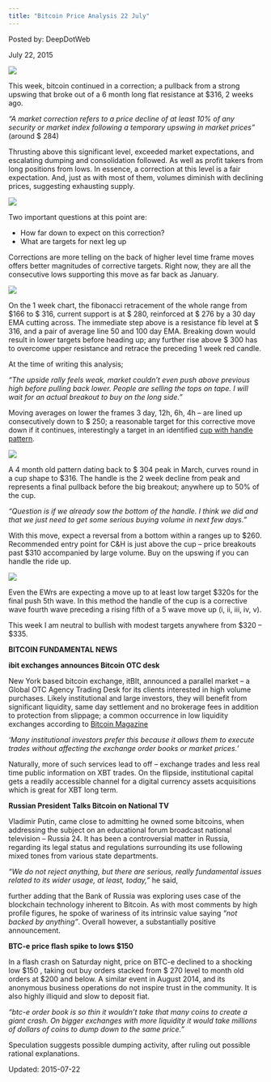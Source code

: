 ```yaml
---
title: "Bitcoin Price Analysis 22 July"
---
```


Posted by: DeepDotWeb 

<span>July 22, 2015</span>

<img src="https://gir.pub/deepdotweb/imgs/2015/07/13.jpg">

<p>This week, bitcoin continued in a correction; a pullback from a strong upswing that broke out of a 6 month long flat resistance at $316, 2 weeks ago.</p>
<p><em>“A market correction refers to a price decline of at least 10% of any security or market index following a temporary upswing in market prices” </em> (around $ 284)</p>
<p>Thrusting above this significant level, exceeded market expectations, and escalating dumping and consolidation followed. As well as profit takers from long positions from lows. In essence, a correction at this level is a fair expectation. And, just as with most of them, volumes diminish with declining prices, suggesting exhausting supply.</p>

<img src="https://gir.pub/deepdotweb/imgs/2015/07/22.jpg">

<p>Two important questions at this point are:</p>
<ul>
<li>How far down to expect on this correction?</li>
<li>What are targets for next leg up</li>
</ul>
<p>Corrections are more telling on the back of higher level time frame moves offers better magnitudes of corrective targets. Right now, they are all the consecutive lows supporting this move as far back as January.</p>

<img src="https://gir.pub/deepdotweb/imgs/2015/07/32.jpg">

<p>On the 1 week chart, the fibonacci retracement of the whole range from $166 to $ 316, current support is at $ 280, reinforced at $ 276 by a 30 day EMA cutting across. The immediate step above is a resistance fib level at $ 316, and a pair of average line 50 and 100 day EMA. Breaking down would result in lower targets before heading up; any further rise above $ 300 has to overcome upper resistance and retrace the preceding 1 week red candle.</p>
<p>At the time of writing this analysis;</p>
<p><em>“The upside rally feels weak, market couldn&#8217;t even push above previous high before pulling back lower. People are selling the tops on tape. I will wait for an actual breakout to buy on the long side.”</em></p>
<p>Moving averages on lower the frames 3 day, 12h, 6h, 4h &#8211; are lined up consecutively down to $ 250; a reasonable target for this corrective move down if it continues, interestingly a target in an identified <a href="http://stockcharts.com/school/doku.php?id=chart_school:chart_analysis:chart_patterns:cup_with_handle_continuation">cup with handle pattern</a>.</p>

<img src="https://gir.pub/deepdotweb/imgs/2015/07/43.png">

<p>A 4 month old pattern dating back to $ 304 peak in March, curves round in a cup shape to $316. The handle is the 2 week decline from peak and represents a final pullback before the big breakout; anywhere up to 50% of the cup.</p>
<p><em>“Question is if we already sow the bottom of the handle. I think we did and that we just need to get some serious buying volume in next few days.”</em></p>
<p>With this move, expect a reversal from a bottom within a ranges up to $260. Recommended entry point for C&amp;H is just above the cup &#8211; price breakouts past $310 accompanied by large volume. Buy on the upswing if you can handle the ride up.</p>

<img src="https://gir.pub/deepdotweb/imgs/2015/07/52.jpg">

<p>Even the EWrs are expecting a move up to at least low target $320s for the final push 5th wave. In this method the handle of the cup is a corrective wave fourth wave preceding a rising fifth of a 5 wave move up (i, ii, iii, iv, v).</p>
<p>This week I am neutral to bullish with modest targets anywhere from $320 &#8211; $335.</p>
<p><strong>BITCOIN FUNDAMENTAL NEWS</strong></p>
<p><strong>ibit exchanges announces Bitcoin OTC desk </strong></p>
<p>New York based bitcoin exchange, itBIt, announced a parallel market &#8211; a Global OTC Agency Trading Desk for its clients interested in high volume purchases. Likely institutional and large investors, they will benefit from significant liquidity, same day settlement and no brokerage fees in addition to protection from slippage; a common occurrence in low liquidity exchanges according to <a href="https://bitcoinmagazine.com/21323/itbit-announces-launch-global-otc-agency-trading-desk/">Bitcoin Magazine</a></p>
<p><em>‘Many institutional investors prefer this because it allows them to execute trades without affecting the exchange order books or market prices.’</em></p>
<p>Naturally, more of such services lead to off &#8211; exchange trades and less real time public information on XBT trades. On the flipside, institutional capital gets a readily accessible channel for a digital currency assets acquisitions which is great for XBT long term.</p>
<p><strong>Russian President Talks Bitcoin on National TV</strong></p>
<p>Vladimir Putin, came close to admitting he owned some bitcoins, when addressing the subject on an educational forum broadcast national television &#8211; Russia 24. It has been a controversial matter in Russia, regarding its legal status and regulations surrounding its use following mixed tones from various state departments.</p>
<p><em>“We do not reject anything, but there are serious, really fundamental issues related to its wider usage, at least, today,”</em> he said,</p>
<p>further adding that the Bank of Russia was exploring uses case of the blockchain technology inherent to Bitcoin. As with most comments by high profile figures, he spoke of wariness of its intrinsic value saying <em>“not backed by anything”</em>. Overall however, a substantially positive announcement.</p>
<p><strong>BTC-e price flash spike to lows $150</strong></p>
<p>In a flash crash on Saturday night, price on BTC-e declined to a shocking low $150 , taking out buy orders stacked from $ 270 level to month old orders at $200 and below. A similar event in August 2014, and its anonymous business operations do not inspire trust in the community. It is also highly illiquid and slow to deposit fiat.</p>
<p><em>“btc-e order book is so thin it wouldn&#8217;t take that many coins to create a giant crash. On bigger exchanges with more liquidity it would take millions of dollars of coins to dump down to the same price.”</em></p>
<p>Speculation suggests possible dumping activity, after ruling out possible rational explanations.</p>

Updated: 2015-07-22


